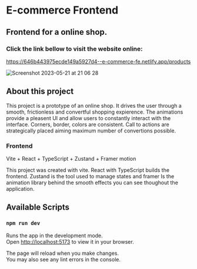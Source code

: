 # E-commerce Frontend

## Frontend for a online shop.

### Click the link bellow to visit the website online:
https://646b443975ecde149a5927d4--e-commerce-fe.netlify.app/products

![Screenshot 2023-05-21 at 21 06 28](https://github.com/lvbn/E-commerce-frontend/assets/65773848/9a76d437-e249-4201-8bc9-a5928c36adcf)


## About this project

This project is a prototype of an online shop. It drives the user through a smooth, frictionless and convertful shopping expierence. The animations provide a pleasent UI and allow users to constantly interact with the interface. Corners, border, colors are consistent. Call to actions are strategically placed aiming maximum number of convertions possible. 


### Frontend

Vite + React + TypeScript + Zustand + Framer motion 

This project was created with vite. React with TypeScript builds the frontend. Zustand is the tool used to manage states and framer Is the animation library behind the smooth effects you can see thoughout the application.

## Available Scripts

### `npm run dev`

Runs the app in the development mode.\
Open [http://localhost:5173](http://localhost:5173) to view it in your browser.

The page will reload when you make changes.\
You may also see any lint errors in the console.
